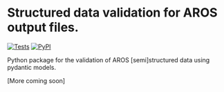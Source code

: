 # Structured data validation for AROS output files.

[![Tests](https://github.com/jdiez/structured_data_validation/workflows/Tests/badge.svg)](https://github.com/jdiez/structured_data_validation/actions?workflow=Tests)
[![PyPI](https://img.shields.io/pypi/v/structured_data_validation.svg)](https://pypi.org/project/structured_data_validation/)

Python package for the validation of AROS [semi]structured data using pydantic models.

[More coming soon]
